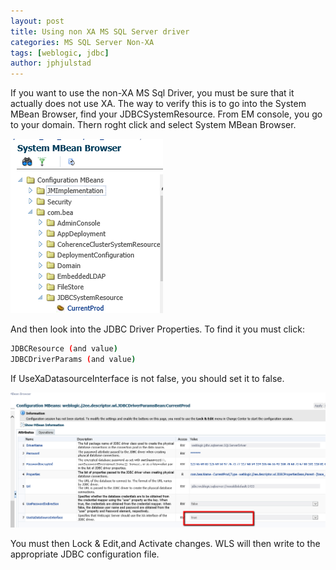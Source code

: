 ```yaml
---
layout: post
title: Using non XA MS SQL Server driver
categories: MS SQL Server Non-XA
tags: [weblogic, jdbc]
author: jphjulstad
---
```

If you want to use the non-XA MS Sql Driver, you must be sure that it actually does not use XA. The way to verify this is to go into the System MBean Browser, find your JDBCSystemResource. From EM console, you go to your domain. Thern roght click and select System MBean Browser.

![](/images/2015-05-28-mssql-non-xa/mbean_browser.png)

And then look into the JDBC Driver Properties. To find it you must click:

```bash
JDBCResource (and value)
JDBCDriverParams (and value)
```

If UseXaDatasourceInterface is not false, you should set it to false.

![](/images/2015-05-28-mssql-non-xa/jdbcdriver_params.png)

You must then Lock & Edit,and Activate changes. WLS will then write to the appropriate JDBC configuration file.